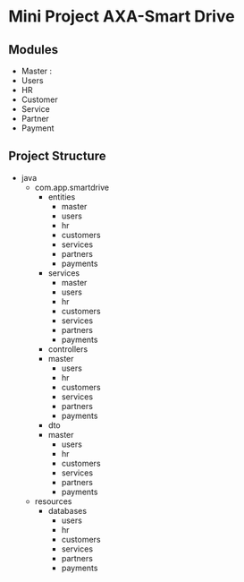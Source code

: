 # Mini Project AXA-Smart Drive

## Modules
* Master :
* Users
* HR
* Customer
* Service
* Partner
* Payment

## Project Structure
* java
  * com.app.smartdrive
    * entities
      * master
      * users
      * hr
      * customers
      * services
      * partners
      * payments
    * services
        * master
        * users
        * hr
        * customers
        * services
        * partners
        * payments
    * controllers
    * master
        * users
        * hr
        * customers
        * services
        * partners
        * payments
    * dto
    * master
        * users
        * hr
        * customers
        * services
        * partners
        * payments
  * resources
    * databases
      * users
      * hr
      * customers
      * services
      * partners
      * payments
